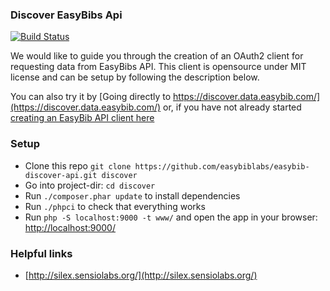### Discover EasyBibs Api

[![Build Status](https://travis-ci.org/easybiblabs/easybib-discover-api.png?branch=master)](https://travis-ci.org/easybiblabs/easybib-discover-api)

We would like to guide you through the creation of an OAuth2 client for requesting data from EasyBibs API. This client is opensource under MIT license and can be setup by following the description below.

You can also try it by [Going directly to https://discover.data.easybib.com/](https://discover.data.easybib.com/) or, if you have not already started [creating an EasyBib API client here](https://data.easybib.com/)

### Setup

* Clone this repo `git clone https://github.com/easybiblabs/easybib-discover-api.git discover`
* Go into project-dir: `cd discover`
* Run `./composer.phar update` to install dependencies
* Run `./phpci` to check that everything works
* Run `php -S localhost:9000 -t www/` and open the app in your browser: [http://localhost:9000/](http://localhost:9000/)

### Helpful links

* [http://silex.sensiolabs.org/](http://silex.sensiolabs.org/)
